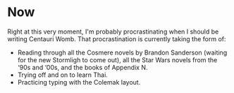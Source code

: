 # Now

<span class="firstletter">R</span><span class="firstwords">ight at this very moment</span>, I'm probably procrastinating when I should be writing Centauri Womb. That procrastination is currently taking the form of: 

- Reading through all the Cosmere novels by Brandon Sanderson (waiting for the new Stormligh to come out), all the Star Wars novels from the ‘90s and ‘00s, and the books of Appendix N.
- Trying off and on to learn Thai.
- Practicing typing with the Colemak layout.